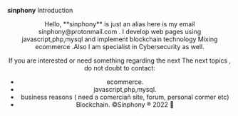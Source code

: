 
**sinphony** Introduction
<center>
Hello, **sinphony** is just an alias here is my email sinphony@protonmail.com .
I develop web pages using javascript,php,mysql and implement blockchain technology
Mixing ecommerce .Also I am specialist in Cybersecurity as well.
 
If you are interested or need something regarding the next
The next topics , do not doubt to contact:
- ecommerce.
- javascript,php,mysql.
- business reasons ( need a comerciañ site, forum, personal cormer etc)
- Blockchain. 
©️Sinphony ®️ 2022 🐺</center>
